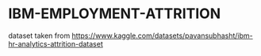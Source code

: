 # IBM-EMPLOYMENT-ATTRITION





dataset taken from https://www.kaggle.com/datasets/pavansubhasht/ibm-hr-analytics-attrition-dataset
